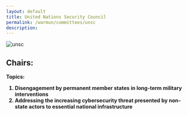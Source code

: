 ```yaml
---
layout: default
title: United Nations Security Council
permalink: /warmun/committees/unsc
description:
---
```

![unsc](https://user-images.githubusercontent.com/55463665/138574172-6e398c37-8818-488a-8a37-9e40f01f0e73.jpg)
## Chairs:
<b>Topics:
  1. Disengagement by permanent member states in long-term military interventions
  2. Addressing the increasing cybersecurity threat presented by non-state actors to essential national infrastructure
</b>
